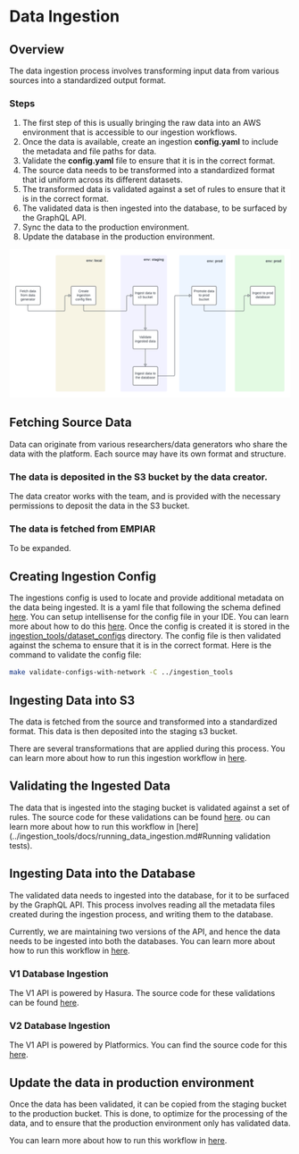 # Data Ingestion

## Overview
The data ingestion process involves transforming input data from various sources into a standardized output format.


### Steps
1. The first step of this is usually bringing the raw data into an AWS environment that is accessible to our ingestion workflows.
2. Once the data is available, create an ingestion **config.yaml** to include the metadata and file paths for data.
3. Validate the **config.yaml** file to ensure that it is in the correct format.
4. The source data needs to be transformed into a standardized format that id uniform across its different datasets.
5. The transformed data is validated against a set of rules to ensure that it is in the correct format.
6. The validated data is then ingested into the database, to be surfaced by the GraphQL API.
7. Sync the data to the production environment.
8. Update the database in the production environment.


<img width="1500" alt="CryoET Architecture Diagram V1 0" src="./CryoET_Backend_Workflow.png">


## Fetching Source Data

Data can originate from various researchers/data generators who share the data with the platform. Each source may have its own format and structure.

### The data is deposited in the S3 bucket by the data creator.

The data creator works with the team, and is provided with the necessary permissions to deposit the data in the S3 bucket.

### The data is fetched from EMPIAR

To be expanded.

## Creating Ingestion Config

The ingestions config is used to locate and provide additional metadata on the data being ingested. It is a yaml file
that following the schema defined [here](../schema/ingestion_config/latest/codegen/ingestion_config_models.schema.json). You can setup intellisense for the config file in your IDE. You can learn more about how to do this [here](../ingestion_tools/docs/dataset_configs_intellisense.md).
Once the config is created it is stored in the [ingestion_tools/dataset_configs](../ingestion_tools/dataset_configs) directory.
The config file is then validated against the schema to ensure that it is in the correct format. Here is the command to validate the config file:
```bash
make validate-configs-with-network -C ../ingestion_tools
```

## Ingesting Data into S3

The data is fetched from the source and transformed into a standardized format. This data is then deposited into the staging s3 bucket.

There are several transformations that are applied during this process. You can learn more about how to run this ingestion workflow in [here](../ingestion_tools/docs/running_data_ingestion.md#running-the-s3-ingestion).


## Validating the Ingested Data

The data that is ingested into the staging bucket is validated against a set of rules. The source code for these validations can be found [here](../ingestion_tools/scripts/data_validation).
ou can learn more about how to run this workflow in [here](../ingestion_tools/docs/running_data_ingestion.md#Running validation tests).



## Ingesting Data into the Database

The validated data needs to ingested into the database, for it to be surfaced by the GraphQL API. This process involves reading all the metadata files created during the ingestion process, and writing them to the database.

Currently, we are maintaining two versions of the API, and hence the data needs to be ingested into both the databases. You can learn more about how to run this workflow in [here](../ingestion_tools/docs/running_data_ingestion.md#running-the-db-ingestion).

### V1 Database Ingestion
The V1 API is powered by Hasura. The source code for these validations can be found [here](../ingestion_tools/scripts/importers/db_import.py).


### V2 Database Ingestion
The V1 API is powered by Platformics. You can find the source code for this [here](../apiv2/db_import/).


## Update the data in production environment
Once the data has been validated, it can be copied from the staging bucket to the production bucket. This is done, to optimize for the processing of the data, and to ensure that the production environment only has validated data.

You can learn more about how to run this workflow in [here](../ingestion_tools/docs/enqueue_runs.md#s3-file-sync-sync-subcommand).
